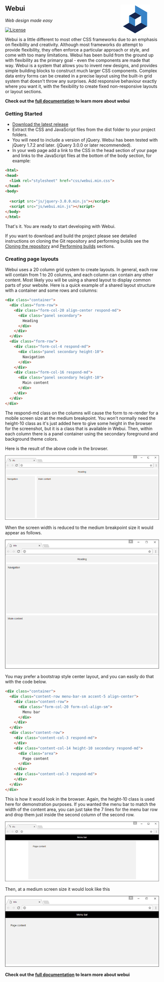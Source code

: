 
##

<img src="images/webui_blue_96x96.png" alt="Webui Logo" align="right" hspace="30" /> 

## **Webui**

*Web design made easy*

[![License](https://img.shields.io/badge/license-MIT-green.svg?style=flat)](https://github.com/asyncdesign/webui/blob/master/LICENSE)


Webui is a little different to most other CSS frameworks due to an emphasis on flexibility and creativity. Although most frameworks do attempt to provide flexibility, they often enforce a particular
approach or style, and come with too many limitations. Webui has been build from the ground up with flexibility as the primary goal - even the components are made that way. Webui is a system that allows 
you to invent new designs, and provides simple building blocks to construct much larger CSS components. Complex data entry forms can be created in a precise layout using the built-in grid system that 
doesn't throw any surprises. Add responsive behaviour exactly where you want it, with the flexibility to create fixed non-responsive layouts or layout sections.

**Check out the [full documentation](https://asyncdesign.github.io/webui/) to learn more about webui**

### **Getting Started**

* [Download the latest release](https://github.com/asyncdesign/webui/archive/v4.6.1.zip)
* Extract the CSS and JavaScript files from the dist folder to your project folders.
* You will need to include a version of jQuery. Webui has been tested with jQuery 1.7.2 and later. (jQuery 3.0.0 or later recommended).
* In your web page add a link to the CSS in the head section of your page and links to the JavaScript files at the bottom of the body section, for example:

````html
<html>
<head>
  <link rel="stylesheet" href="css/webui.min.css"> 
</head>
<body>

  <script src="js/jquery-3.0.0.min.js"></script>
  <script src="js/webui.min.js"></script>
</body>
</html>
````

That's it. You are ready to start developing with Webui.

If you want to download and build the project please see detailed instructions on cloning the Git repository and performing builds see the [Cloning the repository](DOCUMENTATION.md#cloneRepository) and [Performing builds](DOCUMENTATION.md#performBuilds) sections.

### **Creating page layouts**

Webui uses a 20 column grid system to create layouts. In general, each row will contain from 1 to 20 columns, and each column can contain any other content. Most likely you will be using a shared layout to display common parts of your website. Here is a quick example of a shared layout structure with a container and some rows and columns:

````html
<div class="container">
  <div class="form-row">
    <div class="form-col-20 align-center respond-md">
      <div class="panel secondary">
        Heading
      </div>
    </div>  
  </div>
  <div class="form-row">
    <div class="form-col-4 respond-md">
      <div class="panel secondary height-10">
        Navigation
      </div>
    </div>
    <div class="form-col-16 respond-md">
      <div class="panel secondary height-10">
        Main content
      </div>
    </div>
  </div>
</div>
````
The respond-md class on the columns will cause the form to re-render for a mobile screen size at the medium breakpoint. You won't normally need the height-10 class as it's just added here to give some height in the browser for the screenshot, but it is a class that is available in Webui. Then, within each column there is a panel container using the secondary foreground and background theme colors. 

Here is the result of the above code in the browser.

<img src="images/basic_layout.png" />

When the screen width is reduced to the medium breakpoint size it would appear as follows. 

<img src="images/basic_layout_breakpoint.png" />

You may prefer a bootstrap style center layout, and you can easily do that with the code below.

````html
<div class="container">
  <div class="content-row menu-bar-sm accent-5 align-center">
    <div class="content-row">   
      <div class="form-col-20 form-col-align-sm">
        Menu bar
      </div>
    </div>
  </div>
  <div class="content-row"> 
    <div class="content-col-3 respond-md">      
    </div>
    <div class="content-col-14 height-10 secondary respond-md">
      <div class="area">
        Page content
      </div>
    </div>
    <div class="content-col-3 respond-md">      
    </div>
  </div>
</div>
````
This is how it would look in the browser. Again, the height-10 class is used here for demonstration purposes. If you wanted the menu bar to match the width of the content area, you can just take the 7 lines for the menu bar row and drop them just inside the second column of the second row.

<img src="images/centered_layout.png" />

Then, at a medium screen size it would look like this

<img src="images/centered_layout_breakpoint.png" />

**Check out the [full documentation](https://asyncdesign.github.io/webui/) to learn more about webui**

